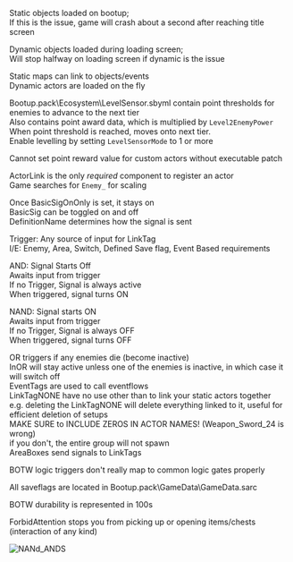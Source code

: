 Static objects loaded on bootup;    
If this is the issue, game will crash about a second after reaching title screen

Dynamic objects loaded during loading screen;        
Will stop halfway on loading screen if dynamic is the issue              

Static maps can link to objects/events             
Dynamic actors are loaded on the fly           

Bootup.pack\Ecosystem\LevelSensor.sbyml contain point thresholds for enemies to advance to the next tier      
Also contains point award data, which is multiplied by `Level2EnemyPower`      
When point threshold is reached, moves onto next tier.      
Enable levelling by setting `LevelSensorMode` to 1 or more     

Cannot set point reward value for custom actors without executable patch     

ActorLink is the only *required* component to register an actor    
Game searches for `Enemy_` for scaling

Once BasicSigOnOnly is set, it stays on             
BasicSig can be toggled on and off         
DefinitionName determines how the signal is sent             



Trigger: Any source of input for LinkTag           
I/E: Enemy, Area, Switch, Defined Save flag, Event Based requirements             

AND: Signal Starts Off          
Awaits input from trigger              
If no Trigger, Signal is always active              
When triggered, signal turns ON           

NAND: Signal starts ON          
Awaits input from trigger           
If no Trigger, Signal is always OFF           
When triggered, signal turns OFF            



OR triggers if any enemies die (become inactive)           
InOR will stay active unless one of the enemies is inactive, in which case it will switch off          
EventTags are used to call eventflows         
LinkTagNONE have no use other than to link your static actors together            
	e.g. deleting the LinkTagNONE will delete everything linked to it, useful for efficient deletion of setups               
	MAKE SURE to INCLUDE ZEROS IN ACTOR NAMES! (Weapon_Sword_24 is wrong)            
	if you don't, the entire group will not spawn             
AreaBoxes send signals to LinkTags              

BOTW logic triggers don't really map to common logic gates properly        

All saveflags are located in Bootup.pack\GameData\GameData.sarc   

BOTW durability is represented in 100s                

ForbidAttention stops you from picking up or opening items/chests (interaction of any kind)              

![NANd_ANDS](https://user-images.githubusercontent.com/73564623/137414433-24b70c8c-1e48-41de-8d74-d9634dc25e46.png)           
